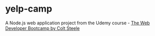 # yelp-camp
A Node.js web application project from the Udemy course - [The Web Developer Bootcamp by Colt Steele](https://www.udemy.com/the-web-developer-bootcamp/)
